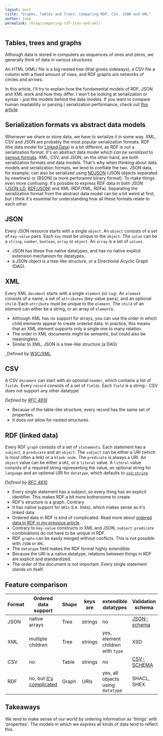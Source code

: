 ```yaml
---
layout: post
title: "Graphs, Tables and Trees: Comparing RDF, CSV, JSON and XML"
author: joep
permalink: /blog/comparing-rdf-json-and-xml/
---
```


## Tables, trees and graphs

Although data is stored in computers as sequences of ones and zeros, we generally think of data in various _structures_.



An HTML (XML) file is a big nested tree (that grows sideways), a CSV file a column with a fixed amount of rows, and RDF graphs are networks of circles and arrows.

In this article, I'll try to explain how the fundamental models of RDF, JSON and XML work and how they differ.
I won't be looking at serialization or syntax - just the models behind the data models.
If you want to compare human readability or parsing / serialization performance, check out [this article](https://blog.mbedded.ninja/programming/serialization-formats/a-comparison-of-serialization-formats/).

## Serialization formats vs abstract data models

Whenever we share or store data, we have to serialize it in some way.
XML, CSV and JSON are probably the most popular serialization formats.
RDF (the data model for [Linked Data](/what-is-linked-data)) is a bit different, as RDF is _not_ a serialization format.
It's an abstract data model _which can be serialized_ to [various formats](/blog/rdf-serialization-formats).
XML, CSV, and JSON, on the other hand, are both serialization formats _and_ data models.
That's why when thinking about data models and serialization formats, we tend to conflate the two.
JSON data, for example, can also be serialized using [NDJSON](http://ndjson.org/) (JSON objects separated by newlines) or [BSON] (a more perforamnt binary format).
To make things even more confusing: it's possible to express RDF data in both JSON ([JSON-LD](https://json-ld.org/), [RDF/JSON](https://www.w3.org/TR/rdf-json/)) and XML (RDF/XML, RDFa).
Separating the serialization format from the abstract data model can be a bit weird at first, but I think it's essential for understanding how all these formats relate to each other.

## JSON

Every JSON resource starts with a single `object`.
An `object` consists of a set of `key-value` pairs.
Each `key` must be unique to the `object`.
The `value` can be a `string`, `number`, `boolean`, `array` or `object`.
An `array` is a set of `values`.

- JSON has these five native datatypes, and has no native explicit extension mechanism for datatypes.
- a JSON object is a tree-like structure, or a Directional Acyclic Graph (DAG).

## XML

Every XML `document` starts with a single `element` (or `tag`).
An `element` consists of a name, a set of `attributes` (key-value pairs), and an optional `child`.
Each `attribute` must be unique to the `element`.
The `child` of an element can either be a string, or an array of `element`s.

- Although XML has no support for arrays, you can use the order in which child elements appear to create ordered data. In practice, this means that an XML element supports only a single one to many relation.
- The order in XML documents might be semantic, but could also be meaningless.
- Similar to XML, JSON is a tree-like structure (a DAG)

_Defined by [W3C/XML](https://www.w3.org/TR/xml/)

## CSV

A CSV `document` can start with an optional `header`, which contains a list of `fields`.
Every `record` consists of a set of `fields`.
Each `field` is a string - CSV does not support any other datatype.

_Defined by [RFC 4810](https://tools.ietf.org/html/rfc4180)_

- Because of the table-like structure, every record has the same set of properties.
- It does not allow for nested structures.

## RDF (linked data)

Every RDF `graph` consists of a set of `statements`.
Each statement has a `subject`, a `predicate` and an `object`.
The `subject` can be either a URI (which is most often a link) or a `blank node`.
The `predicate` is always a URI.
An `object` value can be either a `URI`, or a `literal` value.
A `literal` value consists of a required string representing the value, an optional string for `language` and an optional URI for `datatype`, which defaults to [`xsd:string`](https://www.w3.org/TR/xmlschema-2/#string).

_Defined by [RFC 4810](https://tools.ietf.org/html/rfc4180)_

- Every single statement has a subject, so every thing has an explicit identifier. This makes RDF a bit more bothersome to create
- RDF's structure is a graph. Contrary
- It has native support for `URIs` (i.e. links), which makes sense as it's linked data.
- Ordered data in RDF is kind of complicated. Read more about [ordered data in RDF in my previous article](/blog/ordered-data-in-rdf/).
- Contrary to `key-value` constructs in XML and JSON, `subject-predicate` combinations do not have to be unique in RDF.
- RDF `graphs` can be easily merged without conflicts. This is not possible with `JSON` or `XML`.
- The `datatype` field makes the RDF format highly extendible.
- Because the URI is a native datatype, relations between things in RDF are explicit and standardized.
- The order of the document is not important. Every single statement stands on itself.

## Feature comparison

| Format | Ordered data support                                   | Shape | keys are | extendible datatypes              | Validation schema                                                                   | Data shape |
|--------|--------------------------------------------------------|-------|----------|-----------------------------------|-------------------------------------------------------------------------------------|------------|
| JSON   | native arrays                                          | Tree  | strings  | no                                | [JSON-schema](https://github.com/json-schema-org/json-schema-spec)                  | Yes       |
| XML    | multiple children                                      | Tree  | strings  | yes, element children with `type` | XSD                                                                                 | Yes       |
| CSV    | no                                                     | Table | strings  | no                                | [CSV-SCHEMA](https://digital-preservation.github.io/csv-schema/csv-schema-1.2.html) | Yes      |
| RDF    | no, but [it's complicated](/blog/ordered-data-in-rdf/) | Graph | URIs     | yes, all objects using `datatype` | SHACL, SHEX                                                                         | Graph      |

## Takeaways

We tend to make sense of our world by ordering information as 'things' with 'properties'.
The models in which we express all kinds of data tend to reflect this.
